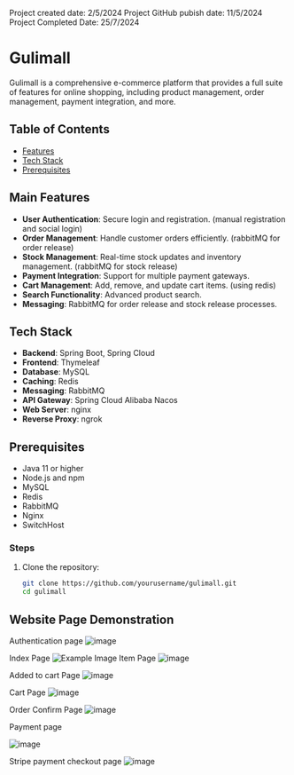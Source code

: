 Project created date: 2/5/2024
Project GitHub pubish date: 11/5/2024
Project Completed Date: 25/7/2024

# Gulimall

Gulimall is a comprehensive e-commerce platform that provides a full suite of features for online shopping, including product management, order management, payment integration, and more.

## Table of Contents

- [Features](#features)
- [Tech Stack](#tech-stack)
- [Prerequisites](#Prerequisites)

## Main Features

- **User Authentication**: Secure login and registration. (manual registration and social login)
- **Order Management**: Handle customer orders efficiently. (rabbitMQ for order release)
- **Stock Management**: Real-time stock updates and inventory management. (rabbitMQ for stock release)
- **Payment Integration**: Support for multiple payment gateways.
- **Cart Management**: Add, remove, and update cart items. (using redis)
- **Search Functionality**: Advanced product search.
- **Messaging**: RabbitMQ for order release and stock release processes.
  
## Tech Stack

- **Backend**: Spring Boot, Spring Cloud
- **Frontend**: Thymeleaf
- **Database**: MySQL
- **Caching**: Redis
- **Messaging**: RabbitMQ
- **API Gateway**: Spring Cloud Alibaba Nacos
- **Web Server**: nginx
- **Reverse Proxy**: ngrok
  
## Prerequisites

- Java 11 or higher
- Node.js and npm
- MySQL
- Redis
- RabbitMQ
- Nginx
- SwitchHost
  
### Steps

1. Clone the repository:
   ```bash
   git clone https://github.com/yourusername/gulimall.git
   cd gulimall

## Website Page Demonstration

Authentication page
![image](https://github.com/user-attachments/assets/f86c6285-fea3-4334-976c-56180877d5c8)

Index Page
![Example Image](https://github.com/Kenny628/gulimall-java-project/blob/main/image/index.png)
Item Page
![image](https://github.com/user-attachments/assets/65d289dc-a61e-4449-a8b9-79229928cbf9)

Added to cart Page
![image](https://github.com/user-attachments/assets/b9f1df95-f8ba-4a72-96a5-40245aada7fb)

Cart Page
![image](https://github.com/user-attachments/assets/c0bf85a2-80e9-4347-9efa-de45a9f43988)

Order Confirm Page
![image](https://github.com/user-attachments/assets/aa9aa2ad-4657-424d-90d2-6ce73016dd98)

Payment page

![image](https://github.com/user-attachments/assets/b06c1d42-ae57-4ed9-b3e0-ae9f77ae9456)


Stripe payment checkout page
![image](https://github.com/user-attachments/assets/50732c49-a2bf-467a-bef3-2bb24a8c5817)


